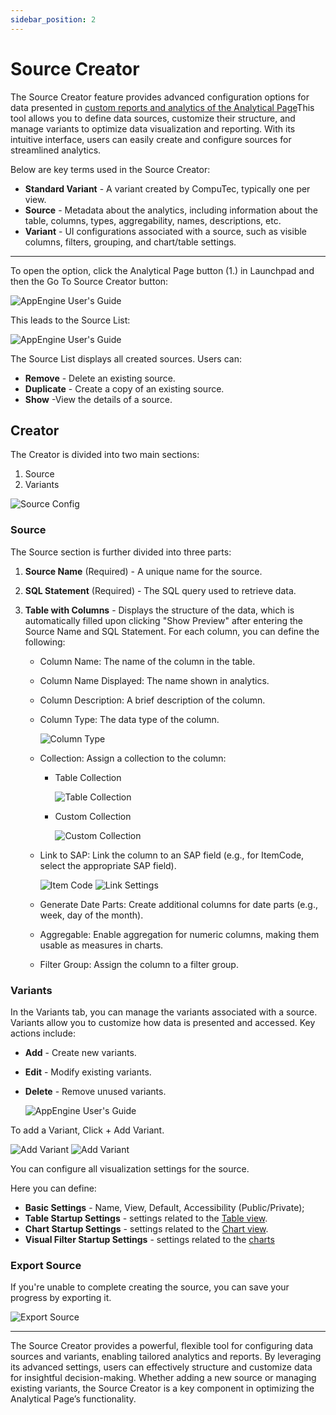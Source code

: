 ```yaml
---
sidebar_position: 2
---
```


# Source Creator

The Source Creator feature provides advanced configuration options for data presented in [custom reports and analytics of the Analytical Page](overview.md)This tool allows you to define data sources, customize their structure, and manage variants to optimize data visualization and reporting. With its intuitive interface, users can easily create and configure sources for streamlined analytics.

Below are key terms used in the Source Creator:

- **Standard Variant** - A variant created by CompuTec, typically one per view.
- **Source** - Metadata about the analytics, including information about the table, columns, types, aggregability, names, descriptions, etc.
- **Variant** - UI configurations associated with a source, such as visible columns, filters, grouping, and chart/table settings.

---

To open the option, click the Analytical Page button (1.) in Launchpad and then the Go To Source Creator button:

![AppEngine User's Guide](./media/source-creator/source-creator-button.png)

This leads to the Source List:

![AppEngine User's Guide](./media/source-creator/source-list.jpg)

The Source List displays all created sources. Users can:

- **Remove** - Delete an existing source.
- **Duplicate** - Create a copy of an existing source.
- **Show** -View the details of a source.

## Creator

The Creator is divided into two main sections:

1. Source
2. Variants

  ![Source Config](./media/source-creator/source-config.png)

### Source

The Source section is further divided into three parts:

1. **Source Name** (Required) - A unique name for the source.
2. **SQL Statement** (Required) - The SQL query used to retrieve data.
3. **Table with Columns** - Displays the structure of the data, which is automatically filled upon clicking "Show Preview" after entering the Source Name and SQL Statement. For each column, you can define the following:

    - Column Name: The name of the column in the table.
    - Column Name Displayed: The name shown in analytics.
    - Column Description: A brief description of the column.
    - Column Type: The data type of the column.

        ![Column Type](./media/source-creator/column-type.jpg)
    - Collection: Assign a collection to the column:

      - Table Collection

          ![Table Collection](./media/source-creator/table-collection.jpg)

      - Custom Collection

          ![Custom Collection](./media/source-creator/custom-collection.png)

    - Link to SAP: Link the column to an SAP field (e.g., for ItemCode, select the appropriate SAP field).

        ![Item Code](./media/source-creator/item-code.jpg) ![Link Settings](./media/source-creator/link-settings.jpg)

    - Generate Date Parts: Create additional columns for date parts (e.g., week, day of the month).
    - Aggregable: Enable aggregation for numeric columns, making them usable as measures in charts.
    - Filter Group: Assign the column to a filter group.

### Variants

In the Variants tab, you can manage the variants associated with a source. Variants allow you to customize how data is presented and accessed. Key actions include:

- **Add** - Create new variants.
- **Edit** - Modify existing variants.
- **Delete** - Remove unused variants.

  ![AppEngine User's Guide](./media/source-creator/variants.png)

To add a Variant, Click + Add Variant.

  ![Add Variant](./media/source-creator/variants-01.png)
  ![Add Variant](./media/source-creator/variants-02.png)

You can configure all visualization settings for the source.

Here you can define:

- **Basic Settings** -  Name, View, Default, Accessibility (Public/Private);
- **Table Startup Settings** - settings related to the [Table view](overview.md#table).
- **Chart Startup Settings** - settings related to the [Chart view](overview.md#chart).
- **Visual Filter Startup Settings** - settings related to the [charts](overview.md#chart)

### Export Source

If you're unable to complete creating the source, you can save your progress by exporting it.

  ![Export Source](./media/source-creator/export-source.png)

---
The Source Creator provides a powerful, flexible tool for configuring data sources and variants, enabling tailored analytics and reports. By leveraging its advanced settings, users can effectively structure and customize data for insightful decision-making. Whether adding a new source or managing existing variants, the Source Creator is a key component in optimizing the Analytical Page’s functionality.
